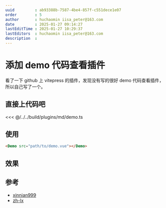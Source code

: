 ```yaml
---
uuid         : ab93388b-7587-4be4-857f-c551dece1e07
order        : 5
author       : huchaomin iisa_peter@163.com
date         : 2025-01-27 09:14:27
lastEditTime : 2025-01-27 10:29:37
lastEditors  : huchaomin iisa_peter@163.com
description  :
---
```


# 添加 demo 代码查看插件

看了一下 github 上 vitepress 的插件，发现没有写的很好 demo 代码查看插件，所以自己写了一个。

## 直接上代码吧

<<< @/../../build/plugins/md/demo.ts

## 使用

```md
<Demo src="path/to/demo.vue"></Demo>
```

## 效果

<Demo src="./demo.vue"></Demo>

## 参考

- [xinnian999](https://github.com/xinnian999/vitepress-vue-demo/blob/master/src/mdVueDemoPlugin.ts)
- [zh-lx](https://github.com/zh-lx/vitepress-demo-plugin/blob/main/packages/plugin/src/markdown/utils.ts)
